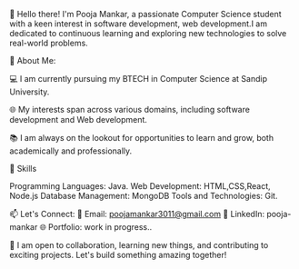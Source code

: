 👋 Hello there! I'm Pooja Mankar, a passionate Computer Science student with a keen interest in software development, web development.I am dedicated to continuous learning and exploring new technologies to solve real-world problems.

🚀 About Me:

💻 I am currently pursuing my BTECH in Computer Science at Sandip University.

🌐 My interests span across various domains, including software development and Web development.

📚 I am always on the lookout for opportunities to learn and grow, both academically and professionally.

🔧 Skills

Programming Languages: Java.
Web Development: HTML,CSS,React, Node.js
Database Management: MongoDB
Tools and Technologies: Git.

📫 Let's Connect:
📧 Email: poojamankar3011@gmail.com
🔗 LinkedIn: pooja-mankar
🌐 Portfolio: work in progress..

🤝 I am open to collaboration, learning new things, and contributing to exciting projects. Let's build something amazing together!
